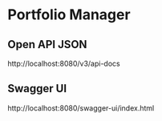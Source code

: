 # Portfolio Manager

## Open API JSON
http://localhost:8080/v3/api-docs

## Swagger UI
http://localhost:8080/swagger-ui/index.html